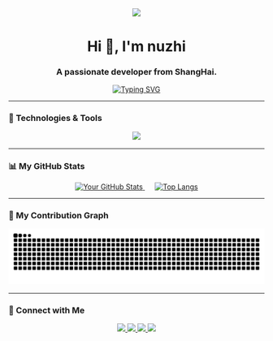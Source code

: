 <div id="header" align="center">
  <img src="https://media.giphy.com/media/M9gbBd9nbDrOTu1Mqx/giphy.gif" width="100"/>
  <h1 align="center">Hi 👋, I'm nuzhi</h1>
  <h3 align="center">A passionate developer from ShangHai.</h3>
</div>

<div id="description" align="center">
  <a href="https://git.io/typing-svg"><img src="https://readme-typing-svg.herokuapp.com?font=Fira+Code&size=25&pause=1000&color=33F7F7&center=true&vCenter=true&width=435&lines=Full-stack+Developer;Tech+Enthusiast;Always+learning+new+things;Lifelong+Learner" alt="Typing SVG" /></a>
</div>

---

### 🔧 Technologies & Tools

<p align="center">
  <a href="https://skillicons.dev">
    <img src="https://skillicons.dev/icons?i=nodejs,python,java,docker&perline=7" />
  </a>
</p>

---

### 📊 My GitHub Stats

<p align="center">
  <a href="https://github.com/anuraghazra/github-readme-stats">
    <img alt="Your GitHub Stats" src="https://github-readme-stats.vercel.app/api?username=mmuzhi&show_icons=true&theme=tokyonight&hide_border=true&include_all_commits=true&count_private=true" />
  </a>
  &nbsp;&nbsp;&nbsp;&nbsp;
  <a href="https://github.com/anuraghazra/github-readme-stats">
    <img alt="Top Langs" src="https://github-readme-stats.vercel.app/api/top-langs/?username=mmuzhi&layout=compact&theme=tokyonight&hide_border=true&include_all_commits=true&count_private=true" />
  </a>
</p>

---

### 🐍 My Contribution Graph

<div align="center">
  <img src="https://raw.githubusercontent.com/mmuzhi/mmuzhi/output/github-contribution-grid-snake.svg" alt="snake" />
</div>

---

### 🔗 Connect with Me

<p align="center">
  <a href="你的领英(LinkedIn)链接">
    <img src="https://img.shields.io/badge/LinkedIn-0077B5?style=for-the-badge&logo=linkedin&logoColor=white" />
  </a>
  <a href="你的X(Twitter)链接">
    <img src="https://img.shields.io/badge/X-000000?style=for-the-badge&logo=x&logoColor=white" />
  </a>
  <a href="mailto:你的邮箱地址">
    <img src="https://img.shields.io/badge/Email-D14836?style=for-the-badge&logo=gmail&logoColor=white" />
  </a>
  <a href="你的个人博客或网站链接">
    <img src="https://img.shields.io/badge/Website-4A90E2?style=for-the-badge&logo=google-chrome&logoColor=white" />
  </a>
</p>
